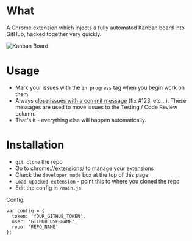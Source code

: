 # What

A Chrome extension which injects a fully automated Kanban board into GitHub, hacked together very quickly. 

![Kanban Board](https://cldup.com/ER89tfJKTN-1200x1200.png)

# Usage

* Mark your issues with the `in progress` tag when you begin work on them.
* Always [close issues with a commit message](https://help.github.com/articles/closing-issues-via-commit-messages/) (fix #123, etc...). These messages are used to move issues to the Testing / Code Review column. 
* That's it - everything else will happen automatically.

# Installation

* `git clone` the repo
* Go to [chrome://extensions/](chrome://extensions/) to manage your extensions
* Check the `developer mode` box at the top of this page
* `Load upacked extension` - point this to where you cloned the repo
* Edit the config in `/main.js`

Config:

```
var config = {
  token: 'YOUR_GITHUB_TOKEN',
  user: 'GITHUB_USERNAME',
  repo: 'REPO_NAME'
};
```